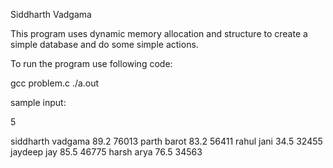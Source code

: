 Siddharth Vadgama

This program uses dynamic memory allocation and structure to create a simple database and do some simple actions.

To run the program use following code:

gcc problem.c
./a.out

sample input:

5

siddharth vadgama 89.2 76013
parth barot 83.2 56411
rahul jani 34.5 32455
jaydeep jay 85.5 46775
harsh arya 76.5 34563


